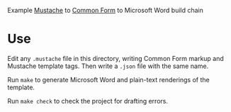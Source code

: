 Example [Mustache](https://mustache.github.io) to [Common Form](https://commonform.github.io) to Microsoft Word build chain

# Use

Edit any `.mustache` file in this directory, writing Common Form markup and Mustache template tags. Then write a `.json` file  with the same name.

Run `make` to generate Microsoft Word and plain-text renderings of the template.

Run `make check` to check the project for drafting errors.
